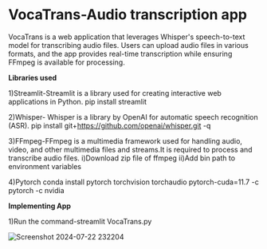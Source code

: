 # VocaTrans-Audio transcription app
VocaTrans is a web application that leverages Whisper's speech-to-text model for transcribing audio files. Users can upload audio files in various formats, and the app provides real-time transcription while ensuring FFmpeg is available for processing.

**Libraries used**

1)Streamlit-Streamlit is a library used for creating interactive web applications in Python.
pip install streamlit

2)Whisper- Whisper is a library by OpenAI for automatic speech recognition (ASR).
pip install git+https://github.com/openai/whisper.git -q

3)FFmpeg-FFmpeg is a multimedia framework used for handling audio, video, and other multimedia files and streams.It is required to process and transcribe audio files.
  i)Download zip file of ffmpeg
  ii)Add bin path to environment variables

4)Pytorch
conda install pytorch torchvision torchaudio pytorch-cuda=11.7 -c pytorch -c nvidia

**Implementing App**

1)Run the command-streamlit VocaTrans.py

![Screenshot 2024-07-22 232204](https://github.com/user-attachments/assets/7c5c12f5-78a2-4536-a594-99803dd960cf)
